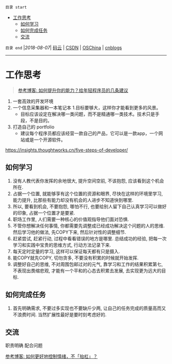 `目录 start`
 
- [工作思考](#工作思考)
    - [如何学习](#如何学习)
    - [如何完成任务](#如何完成任务)
    - [交流](#交流)

`目录 end` |_2018-08-07_| [码云](https://gitee.com/gin9) | [CSDN](http://blog.csdn.net/kcp606) | [OSChina](https://my.oschina.net/kcp1104) | [cnblogs](http://www.cnblogs.com/kuangcp)
****************************************
# 工作思考

> [参考博客: 如何提升你的能力？给年轻程序员的几条建议](http://tech.glowing.com/cn/advices-to-junior-developers/)

1. 一套高效的开发环境
1. 一个信息采集器和一本笔记本
1.目标要够大，这样你才能看到更多的风景。
    - 目标应该设定在解决哪一类问题，而不是精通哪一类技术。技术只是手段，不是目的。
1. 打造自己的 portfolio 
    - 建议每个程序员都应该经营一款自己的产品，它可以是一款app，一个网站或是一个开源软件。

https://insights.thoughtworks.cn/five-steps-of-developer/

## 如何学习
1. 没有人教代表你发挥的余地很大, 提升空间空前, 不该抱怨, 应该看到这个机会所在. 
2. 占据一个位置, 就能够享有这个位置的资源和眼界, 尽快在这样的环境里学习, 能力提升, 比那些有能力却没有机会的人进步不知道快到哪里.
3. 所以, 要看到机会, 不要抱怨, 哪怕不行, 也要给别人留下自己认真学习可以做好的印象, 占据一个位置才是要紧. 
4. 职场工作里, 人们需要一种核心的价值观指导他们面对恐惧. 
5. 不管你想解决任何事情, 你都需要先调整成已经成功解决这个问题的人的思维. 然后学习他的做法, 先COPY下来, 然后针对性的调整细节. 
6. 赶紧尝试, 赶紧行动, 过程中看看错误的地方是哪里. 总结成功的经验, 把每一次学习和实践中宝贵的思维方式, 行动方法记录下来. 
7. 每天定时定量的学习, 这样可以保证每天都有只是摄入. 
8. 能COPY就先COPY, 切勿贪多, 不要没有积累的时候就开始发挥. 
9. 调整好自己的思维, 不对周围包邮过对的元气, 靠学习和工作的结果积累第七, 不表现出畏缩悲观, 才能有一个平和的心态去积累去发展, 去实现更为远大的目标. 

## 如何完成任务
1. 首先明确需求, 不要过多实现也不要缺斤少两, 让自己的任务完成的质量高而又不浪费时间. 当然扩展性最好是要时刻考虑好的. 


## 交流

职责明确 配合问题 

[参考博客: 如何更好地控制情绪，不「抬杠」？](https://www.zhihu.com/question/27306335)

